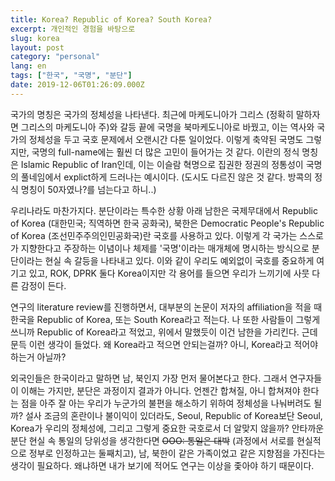 ```yaml
---
title: Korea? Republic of Korea? South Korea?
excerpt: 개인적인 경험을 바탕으로
slug: korea
layout: post
category: "personal"
lang: en
tags: ["한국", "국명", "분단"]
date: 2019-12-06T01:26:09.000Z
---
```


국가의 명칭은 국가의 정체성을 나타낸다. 최근에 마케도니아가 그리스 (정확히 말하자면 그리스의 마케도니아 주)와 갈등 끝에 국명을 북마케도니아로 바꿨고, 이는 역사와 국가의 정체성을 두고 국호 문제에서 오랜시간 다툰 일이었다. 이렇게 축약된 국명도 그렇지만, 국명의 full-name에는 훨씬 더 많은 고민이 들어가는 것 같다. 이란의 정식 명칭은 Islamic Republic of Iran인데, 이는 이슬람 혁명으로 집권한 정권의 정통성이 국명의 풀네임에서 explict하게 드러나는 예시이다. (도시도 다르진 않은 것 같다. 방콕의 정식 명칭이 50자였나?를 넘는다고 하니..)

우리나라도 마찬가지다. 분단이라는 특수한 상황 아래 남한은 국제무대에서 Republic of Korea (대한민국; 직역하면 한국 공화국), 북한은 Democratic People's Republic of Korea (조선민주주의인민공화국)란 국호를 사용하고 있다. 이렇게 각 국가는 스스로가 지향한다고 주장하는 이념이나 체제를 '국명'이라는 매개체에 명시하는 방식으로 분단이라는 현실 속 갈등을 나타내고 있다. 이와 같이 우리도 예외없이 국호를 중요하게 여기고 있고, ROK, DPRK 둘다 Korea이지만 각 용어를 들으면 우리가 느끼기에 사뭇 다른 감정이 든다.

연구의 literature review를 진행하면서, 대부분의 논문이 저자의 affiliation을 적을 때 한국을 Republic of Korea, 또는 South Korea라고 적는다. 나 또한 사람들이 그렇게 쓰니까 Republic of Korea라고 적었고, 위에서 말했듯이 이건 남한을 가리킨다. 근데 문득 이런 생각이 들었다. 왜 Korea라고 적으면 안되는걸까? 아니, Korea라고 적어야 하는거 아닐까?

외국인들은 한국이라고 말하면 남, 북인지 가장 먼저 물어본다고 한다. 그래서 연구자들이 이해는 가지만, 분단은 과정이지 결과가 아니다. 언젠간 합쳐질, 아니 합쳐져야 한다는 점을 아주 잘 아는 우리가 누군가의 불편을 해소하기 위하여 정체성을 나눠버려도 될까? 설사 조금의 혼란이나 불이익이 있더라도, Seoul, Republic of Korea보단 Seoul, Korea가 우리의 정체성에, 그리고 그렇게 중요한 국호로서 더 알맞지 않을까? 안타까운 분단 현실 속 통일의 당위성을 생각한다면 ~~OOO: 통일은 대박~~ (과정에서 서로를 현실적으로 정부로 인정하고는 둘째치고), 남, 북한이 같은 가족이었고 같은 지향점을 가진다는 생각이 필요하다. 왜냐하면 내가 보기에 적어도 연구는 이상을 좇아야 하기 때문이다.
